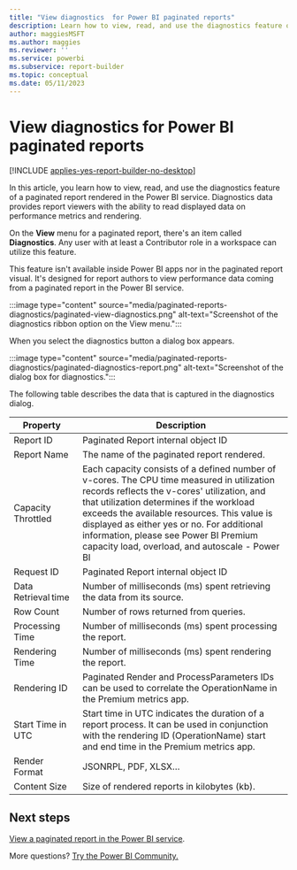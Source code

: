 ```yaml
---
title: "View diagnostics  for Power BI paginated reports"
description: Learn how to view, read, and use the diagnostics feature of a paginated report rendered in the Power BI service.
author: maggiesMSFT
ms.author: maggies
ms.reviewer: ''
ms.service: powerbi
ms.subservice: report-builder
ms.topic: conceptual
ms.date: 05/11/2023
---
```


# View diagnostics for Power BI paginated reports

[!INCLUDE [applies-yes-report-builder-no-desktop](../includes/applies-yes-report-builder-no-desktop.md)]

In this article, you learn how to view, read, and use the diagnostics feature of a paginated report rendered in the Power BI service. Diagnostics data provides report viewers with the ability to read displayed data on performance metrics and rendering. 

On the **View** menu for a paginated report, there's an item called **Diagnostics**. Any user with at least a Contributor role in a workspace can utilize this feature.  

This feature isn't available inside Power BI apps nor in the paginated report visual. It's designed for report authors to view performance data coming from a paginated report in the Power BI service.  

:::image type="content" source="media/paginated-reports-diagnostics/paginated-view-diagnostics.png" alt-text="Screenshot of the diagnostics ribbon option on the View menu.":::

When you select the diagnostics button a dialog box appears. 

:::image type="content" source="media/paginated-reports-diagnostics/paginated-diagnostics-report.png" alt-text="Screenshot of the dialog box for diagnostics."::: 

The following table describes the data that is captured in the diagnostics dialog.

| Property    | Description   |
|---|-----|
| Report ID            | Paginated Report internal object ID  |
| Report Name          | The name of the paginated report rendered. |
| Capacity Throttled   | Each capacity consists of a defined number of v-cores. The CPU time measured in utilization records reflects the v-cores' utilization, and that utilization determines if the workload exceeds the available resources. This value is displayed as either yes or no. For additional information, please see Power BI Premium capacity load, overload, and autoscale - Power BI  |
| Request ID           | Paginated Report internal object ID  |
| Data Retrieval time  | Number of milliseconds (ms) spent retrieving the data from its source. |
| Row Count            | Number of rows returned from queries.|
| Processing Time      | Number of milliseconds (ms) spent processing the report. |
| Rendering Time       | Number of milliseconds (ms) spent rendering the report. |
| Rendering ID         | Paginated Render and ProcessParameters IDs can be used to correlate the OperationName in the Premium metrics app. |
| Start Time in UTC    | Start time in UTC indicates the duration of a report process. It can be used in conjunction with the rendering ID (OperationName) start and end time in the Premium metrics app. |
| Render Format        | JSONRPL, PDF, XLSX…   |
| Content Size         | Size of rendered reports in kilobytes (kb). |

## Next steps

[View a paginated report in the Power BI service](../consumer/paginated-reports-view-power-bi-service.md).

More questions? [Try the Power BI Community.](https://community.powerbi.com/)
